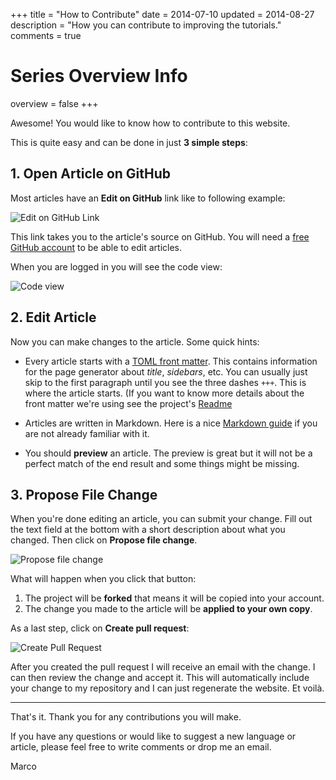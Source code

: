 +++
title = "How to Contribute"
date = 2014-07-10
updated = 2014-08-27
description = "How you can contribute to improving the tutorials."
comments = true

# Series Overview Info
overview = false
+++

Awesome! You would like to know how to contribute to this website. 

This is quite easy and can be done in just **3 simple steps**:


## 1. Open Article on GitHub

Most articles have an **Edit on GitHub** link like to following example:

![Edit on GitHub Link](edit-on-github-link.png)

This link takes you to the article's source on GitHub. You will need a [free GitHub account](https://github.com/) to be able to edit articles.

When you are logged in you will see the code view:

![Code view](code-view.png)


## 2. Edit Article

Now you can make changes to the article. Some quick hints:

* Every article starts with a [TOML front matter](https://github.com/toml-lang/toml). This contains information for the page generator about *title*, *sidebars*, etc. You can usually just skip to the first paragraph until you see the three dashes `+++`. This is where the article starts. (If you want to know more details about the front matter we're using see the project's [Readme](https://github.com/marcojakob/code.makery.ch) 

* Articles are written in Markdown. Here is a nice [Markdown guide](https://github.com/adam-p/markdown-here/wiki/Markdown-Cheatsheet) if you are not already familiar with it.

* You should **preview** an article. The preview is great but it will not be a perfect match of the end result and some things might be missing.


## 3. Propose File Change

When you're done editing an article, you can submit your change. Fill out the text field at the bottom with a short description about what you changed. Then click on **Propose file change**.

![Propose file change](propose-file-change.png)

What will happen when you click that button:

1. The project will be **forked** that means it will be copied into your account.
2. The change you made to the article will be **applied to your own copy**.


As a last step, click on **Create pull request**:

![Create Pull Request](create-pull-request.png)

After you created the pull request I will receive an email with the change. I can then review the change and accept it. This will automatically include your change to my repository and I can just regenerate the website. Et voilà.

***

That's it. Thank you for any contributions you will make.

If you have any questions or would like to suggest a new language or article, please feel free to write comments or drop me an email.

<i class="fa fa-beer"></i> Marco


